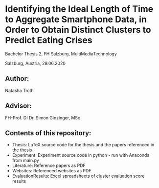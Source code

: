 # Identifying the Ideal Length of Time to Aggregate Smartphone Data, in Order to Obtain Distinct Clusters to Predict Eating Crises

Bachelor Thesis 2, FH Salzburg, MultiMediaTechnology

Salzburg, Austria, 29.06.2020

## Author: 
Natasha Troth

## Advisor: 
FH-Prof. DI Dr. Simon Ginzinger, MSc

## Contents of this repository: 
* Thesis: LaTeX source code for the thesis and the papers referenced in the thesis
* Experiment: Experiment source code in python - run with Anaconda from main.py
* Literature: Reference papers as PDF
* Websites: Referenced websites as PDF
* EvaluationResults: Excel spreadsheets of cluster evaluation score results

